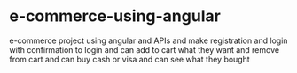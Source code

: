 # e-commerce-using-angular
e-commerce project using angular and APIs and make registration and login with confirmation to login and can add to cart what they want and remove from cart and can buy cash or visa and can see what they bought 
